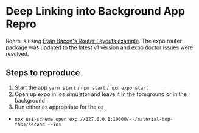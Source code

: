 # Deep Linking into Background App Repro

Repro is using [Evan Bacon's Router Layouts example](https://github.com/EvanBacon/expo-router-layouts-example).
The expo router package was updated to the latest v1 version and expo doctor issues were resolved.

## Steps to reproduce

1. Start the app `yarn start` / `npm start` / `npx expo start`
1. Open up expo in ios simulator and leave it in the foreground or in the background
1. Run either as appropriate for the os
  * `npx uri-scheme open exp://127.0.0.1:19000/--/material-top-tabs/second --ios`

